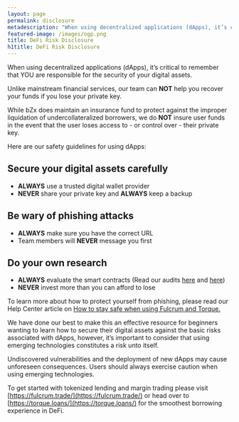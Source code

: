 ```yaml
---
layout: page
permalink: disclosure
metadescription: "When using decentralized applications (dApps), it’s critical to remember that YOU are responsible for the security of your digital assets."
featured-image: /images/ogp.png
title: DeFi Risk Disclosure
h1title: DeFi Risk Disclosure
---
```


When using decentralized applications (dApps), it’s critical to remember that YOU are responsible for the security of your digital assets.

Unlike mainstream financial services, our team can **NOT** help you recover your funds if you lose your private key.

While bZx does maintain an insurance fund to protect against the improper liquidation of undercollateralized borrowers, we do **NOT** insure user funds in the event that the user loses access to - or control over - their private key.

Here are our safety guidelines for using dApps:

## Secure your digital assets carefully

- **ALWAYS** use a trusted digital wallet provider
- **NEVER** share your private key and **ALWAYS** keep a backup

## Be wary of phishing attacks

- **ALWAYS** make sure you have the correct URL
- Team members will **NEVER** message you first

## Do your own research

- **ALWAYS** evaluate the smart contracts (Read our audits [here](https://bzx.network/pdfs/CertiK%20Verification%20Report%20for%20bZx.pdf) and [here](https://bzx.network/pdfs/CertiK_Review_Report_for_bZx_v2.pdf))
- **NEVER** invest more than you can afford to lose

To learn more about how to protect yourself from phishing, please read our Help Center article on [How to stay safe when using Fulcrum and Torque.](https://help.bzx.network/en/articles/3750994-how-to-stay-safe-when-using-fulcrum-and-torque)

We have done our best to make this an effective resource for beginners wanting to learn how to secure their digital assets against the basic risks associated with dApps, however, it’s important to consider that using emerging technologies constitutes a risk unto itself.

Undiscovered vulnerabilities and the deployment of new dApps may cause unforeseen consequences. Users should always exercise caution when using emerging technologies.

To get started with tokenized lending and margin trading please visit [https://fulcrum.trade/](https://fulcrum.trade/) or head over to [https://torque.loans/](https://torque.loans/) for the smoothest borrowing experience in DeFi.
